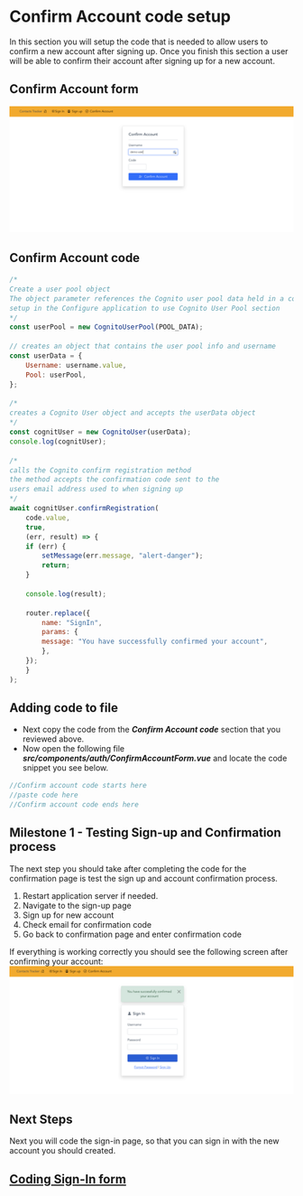 # Confirm Account code setup

In this section you will setup the code that is needed to allow users to confirm a new account after signing up. Once you finish this section a user will be able to confirm their account after signing up for a new account.
## Confirm Account form

![npm run](../docs/images/confirm-user.png)

## Confirm Account code

```js
/* 
Create a user pool object
The object parameter references the Cognito user pool data held in a constant that we 
setup in the Configure application to use Cognito User Pool section
*/
const userPool = new CognitoUserPool(POOL_DATA);

// creates an object that contains the user pool info and username
const userData = {
    Username: username.value,
    Pool: userPool,
};

/*
creates a Cognito User object and accepts the userData object
*/
const cognitUser = new CognitoUser(userData);
console.log(cognitUser);

/*
calls the Cognito confirm registration method
the method accepts the confirmation code sent to the
users email address used to when signing up
*/
await cognitUser.confirmRegistration(
    code.value,
    true,
    (err, result) => {
    if (err) {
        setMessage(err.message, "alert-danger");
        return;
    }

    console.log(result);

    router.replace({
        name: "SignIn",
        params: {
        message: "You have successfully confirmed your account",
        },
    });
    }
);
```
## Adding code to file

- Next copy the code from the **_Confirm Account code_** section that you reviewed above.
- Now open the following file **_src/components/auth/ConfirmAccountForm.vue_** and locate the code snippet you see below.

```js
//Confirm account code starts here
//paste code here
//Confirm account code ends here
```

## Milestone 1 - Testing Sign-up and Confirmation process
The next step you should take after completing the code for the confirmation page is test the sign up and account confirmation process.

<ol>
<li>Restart application server if needed.</li>
<li>Navigate to the sign-up page</li>
<li>Sign up for new account</li>
<li>Check email for confirmation code</li>
<li>Go back to confirmation page and enter confirmation code</li>
</ol>

If everything is working correctly you should see the following screen after confirming your account:
![npm run](../docs/images/confirmation-success.png)

## Next Steps
Next you will code the sign-in page, so that you can sign in with the new account you should created.

## [Coding Sign-In form](SignIn.md)